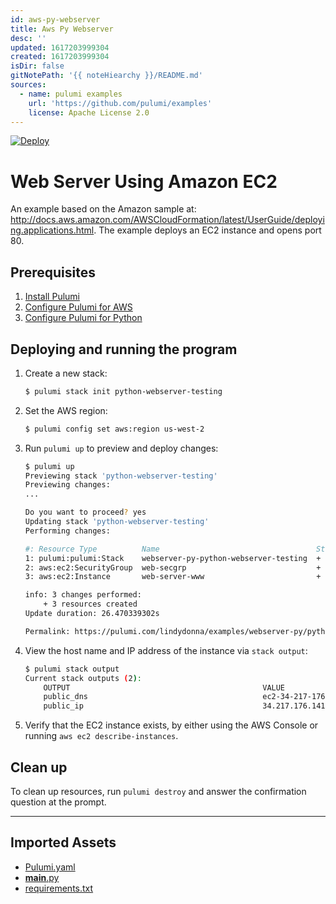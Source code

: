 ```yaml
---
id: aws-py-webserver
title: Aws Py Webserver
desc: ''
updated: 1617203999304
created: 1617203999304
isDir: false
gitNotePath: '{{ noteHiearchy }}/README.md'
sources:
  - name: pulumi examples
    url: 'https://github.com/pulumi/examples'
    license: Apache License 2.0
---
```

[![Deploy](https://get.pulumi.com/new/button.svg)](https://app.pulumi.com/new)

# Web Server Using Amazon EC2

An example based on the Amazon sample at:
<http://docs.aws.amazon.com/AWSCloudFormation/latest/UserGuide/deploying.applications.html>. The example deploys an EC2 instance and opens port 80. 

## Prerequisites

1. [Install Pulumi](https://www.pulumi.com/docs/get-started/install/)
2. [Configure Pulumi for AWS](https://www.pulumi.com/docs/intro/cloud-providers/aws/setup/)
3. [Configure Pulumi for Python](https://www.pulumi.com/docs/intro/languages/python/)

## Deploying and running the program

1. Create a new stack:

   ```bash
   $ pulumi stack init python-webserver-testing
   ```

2. Set the AWS region:

   ```bash
   $ pulumi config set aws:region us-west-2
   ```

3. Run `pulumi up` to preview and deploy changes:

   ```bash
   $ pulumi up
   Previewing stack 'python-webserver-testing'
   Previewing changes:
   ...

   Do you want to proceed? yes
   Updating stack 'python-webserver-testing'
   Performing changes:

   #: Resource Type          Name                                   Status     Extra Info
   1: pulumi:pulumi:Stack    webserver-py-python-webserver-testing  + created  
   2: aws:ec2:SecurityGroup  web-secgrp                             + created  
   3: aws:ec2:Instance       web-server-www                         + created  

   info: 3 changes performed:
       + 3 resources created
   Update duration: 26.470339302s

   Permalink: https://pulumi.com/lindydonna/examples/webserver-py/python-webserver-testing/updates/1
   ```

4. View the host name and IP address of the instance via `stack output`:

   ```bash
   $ pulumi stack output
   Current stack outputs (2):
       OUTPUT                                           VALUE
       public_dns                                       ec2-34-217-176-141.us-west-2.compute.amazonaws.com
       public_ip                                        34.217.176.141
   ```

5. Verify that the EC2 instance exists, by either using the AWS Console or running `aws ec2 describe-instances`.

## Clean up

To clean up resources, run `pulumi destroy` and answer the confirmation question at the prompt.

* * *

## Imported Assets

- [Pulumi.yaml](/assets/pulumi.yaml)
- [**main**.py](/assets/__main__.py)
- [requirements.txt](/assets/requirements.txt)

